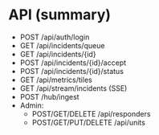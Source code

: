 # API (summary)

- POST /api/auth/login
- GET  /api/incidents/queue
- GET  /api/incidents/{id}
- POST /api/incidents/{id}/accept
- POST /api/incidents/{id}/status
- GET  /api/metrics/tiles
- GET  /api/stream/incidents (SSE)
- POST /hub/ingest
- Admin:
  - POST/GET/DELETE /api/responders
  - POST/GET/PUT/DELETE /api/units
